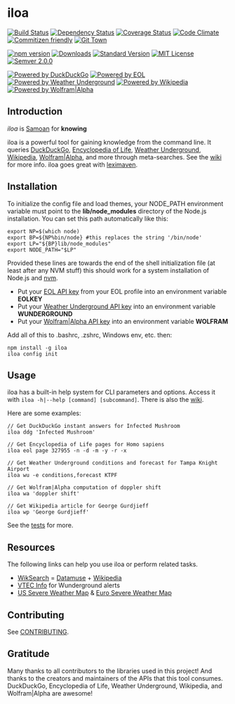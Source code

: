 # iloa

[![Build Status](https://travis-ci.org/drawnepicenter/iloa.svg?branch=master)](https://travis-ci.org/drawnepicenter/iloa) [![Dependency Status](https://gemnasium.com/badges/github.com/drawnepicenter/iloa.svg)](https://gemnasium.com/github.com/drawnepicenter/iloa) [![Coverage Status](https://coveralls.io/repos/github/drawnepicenter/iloa/badge.svg?branch=master)](https://coveralls.io/github/drawnepicenter/iloa?branch=master) [![Code Climate](https://codeclimate.com/github/drawnepicenter/iloa/badges/gpa.svg)](https://codeclimate.com/github/drawnepicenter/iloa) [![Commitizen friendly](https://img.shields.io/badge/commitizen-friendly-brightgreen.svg)](http://commitizen.github.io/cz-cli/) [![Git Town](https://img.shields.io/badge/workflow-git%20town-brightgreen.svg)](http://www.git-town.com/)

[![npm version](https://badge.fury.io/js/iloa.svg)](https://badge.fury.io/js/iloa) [![Downloads](https://img.shields.io/npm/dt/iloa.svg)](https://www.npmjs.com/package/iloa) [![Standard Version](https://img.shields.io/badge/release-standard%20version-brightgreen.svg)](https://github.com/conventional-changelog/standard-version) [![MIT License](https://img.shields.io/badge/license-MIT-blue.svg)](https://opensource.org/licenses/mit-license.php) [![Semver 2.0.0](https://img.shields.io/badge/semver-2.0.0-ff69b4.svg)](http://semver.org/spec/v2.0.0.html)

[![Powered by DuckDuckGo](https://img.shields.io/badge/powered%20by-duckduckgo-brightgreen.svg)](https://duckduckgo.com/) [![Powered by EOL](https://img.shields.io/badge/powered%20by-eol-green.svg)](http://eol.org) [![Powered by Weather Underground](https://img.shields.io/badge/powered%20by-wunderground-yellow.svg)](http://www.wunderground.com) [![Powered by Wikipedia](https://img.shields.io/badge/powered%20by-wikipedia-orange.svg)](http://www.wikipedia.org) [![Powered by Wolfram|Alpha](https://img.shields.io/badge/powered%20by-wolfram%20alpha-red.svg)](http://www.wolframalpha.com)

## Introduction

*iloa* is [Samoan](https://en.wikipedia.org/wiki/Samoan_language) for **knowing**

iloa is a powerful tool for gaining knowledge from the command line. It queries [DuckDuckGo](https://duckduckgo.com/api), [Encyclopedia of Life](http://eol.org/), [Weather Underground](https://www.wunderground.com/), [Wikipedia](https://www.wikipedia.org), [Wolfram|Alpha](https://www.wolframalpha.com/about.html), and more through meta-searches. See the [wiki](https://github.com/drawnepicenter/leximaven/wiki) for more info. iloa goes great with [leximaven](https://github.com/drawnepicenter/leximaven).

## Installation

To initialize the config file and load themes, your NODE_PATH environment variable must point to the **lib/node_modules** directory of the Node.js installation. You can set this path automatically like this:

    export NP=$(which node)
    export BP=${NP%bin/node} #this replaces the string '/bin/node'
    export LP="${BP}lib/node_modules"
    export NODE_PATH="$LP"
    
Provided these lines are towards the end of the shell initialization file (at least after any NVM stuff) this should work for a system installation of Node.js and [nvm](https://github.com/creationix/nvm).

- Put your [EOL API key](http://eol.org/users/register) from your EOL profile into an environment variable **EOLKEY**
- Put your [Weather Underground API key](https://www.wunderground.com/member/registration) into an environment variable **WUNDERGROUND**
- Put your [Wolfram|Alpha API key](http://developer.wolframalpha.com/portal/apisignup.html) into an environment variable **WOLFRAM**

Add all of this to .bashrc, .zshrc, Windows env, etc. then:

    npm install -g iloa
    iloa config init

## Usage

iloa has a built-in help system for CLI parameters and options. Access it with `iloa -h|--help [command] [subcommand]`. There is also the [wiki](https://github.com/drawnepicenter/iloa/wiki).

Here are some examples:
    
    // Get DuckDuckGo instant answers for Infected Mushroom
    iloa ddg 'Infected Mushroom'
    
    // Get Encyclopedia of Life pages for Homo sapiens
    iloa eol page 327955 -n -d -m -y -r -x
    
    // Get Weather Underground conditions and forecast for Tampa Knight Airport
    iloa wu -e conditions,forecast KTPF
    
    // Get Wolfram|Alpha computation of doppler shift
    iloa wa 'doppler shift'
    
    // Get Wikipedia article for George Gurdjieff
    iloa wp 'George Gurdjieff'

See the [tests](https://github.com/drawnepicenter/iloa/blob/master/test/test.es6) for more.

## Resources

The following links can help you use iloa or perform related tasks.

- [WikSearch](http://www.wiksearch.com) = [Datamuse](http://www.datamuse.com/api/) + [Wikipedia](https://www.wikipedia.org)
- [VTEC Info](http://www.nws.noaa.gov/os/vtec/pdfs/VTEC_explanation6.pdf) for Wunderground alerts
- [US Severe Weather Map](http://www.wunderground.com/severe.asp) & [Euro Severe Weather Map](http://www.wunderground.com/severe/europe.html)

## Contributing

See [CONTRIBUTING](https://github.com/drawnepicenter/iloa/blob/master/CONTRIBUTING.md).

## Gratitude

Many thanks to all contributors to the libraries used in this project! And thanks to the creators and maintainers of the APIs that this tool consumes. DuckDuckGo, Encyclopedia of Life, Weather Underground, Wikipedia, and Wolfram|Alpha are awesome!
